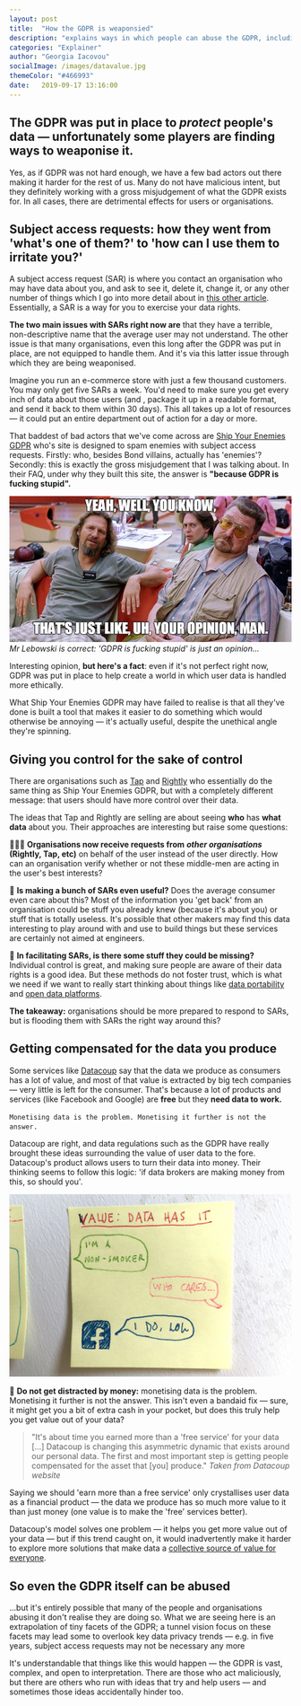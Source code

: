 ```yaml
---
layout: post
title:  "How the GDPR is weaponsied"
description: "explains ways in which people can abuse the GDPR, including some apps that monetise data or just flat out make fun of GDPR"
categories: "Explainer"
author: "Georgia Iacovou"
socialImage: /images/datavalue.jpg
themeColor: "#466993"
date:   2019-09-17 13:16:00
---
```


## The GDPR was put in place to *protect* people's data — unfortunately some players are finding ways to weaponise it.

Yes, as if GDPR was not hard enough, we have a few bad actors out there making it harder for the rest of us. Many do not have malicious intent, but they definitely working with a gross misjudgement of what the GDPR exists for. In all cases, there are detrimental effects for users or organisations.

## Subject access requests: how they went from  'what's one of them?' to 'how can I use them to irritate you?'

A subject access request (SAR) is where you contact an organisation who may have data about you, and ask to see it, delete it, change it, or any other number of things which I go into more detail about in [this other article](https://blog.metomic.io/main/2019/09/05/data-privacy-misconceptions.html). Essentially, a SAR is a way for you to exercise your data rights.

**The two main issues with SARs right now are** that they have a terrible, non-descriptive name that the average user may not understand. The other issue is that many organisations, even this long after the GDPR was put in place, are not equipped to handle them. And it's via this latter issue through which they are being weaponised.

Imagine you run an e-commerce store with just a few thousand customers. You may only get five SARs a week. You'd need to make sure you get every inch of data about those users (and , package it up in a readable format, and send it back to them within 30 days). This all takes up a lot of resources — it could put an entire department out of action for a day or more.

That baddest of bad actors that we've come across are [Ship Your Enemies GDPR](https://shipyourenemiesgdpr.com) who's site is designed to spam enemies with subject access requests. Firstly: who, besides Bond villains, actually has 'enemies'? Secondly: this is exactly the gross misjudgement that I was talking about. In their FAQ, under why they built this site, the answer is **"because GDPR is fucking stupid".**

![meme from The Big Lebowski](/images/lebowski-opinion.jpg)
*Mr Lebowski is correct: 'GDPR is fucking stupid' is just an opinion...*

Interesting opinion, **but here's a fact**: even if it's not perfect right now, GDPR was put in place to help create a world in which user data is handled more ethically.

What Ship Your Enemies GDPR may have failed to realise is that all they've done is built a tool that makes it easier to do something which would otherwise be annoying — it's actually useful, despite the unethical angle they're spinning.

## Giving you control for the sake of control

There are organisations such as [Tap](https://tapmydata.com/) and [Rightly](https://www.rightly.co.uk/) who essentially do the same thing as Ship Your Enemies GDPR, but with a completely different message: that users should have more control over their data. 

The ideas that Tap and Rightly are selling are about seeing **who** has **what** **data** about you. Their approaches are interesting but raise some questions:

🤹🏼‍♀️ **Organisations now receive requests from** ***other organisations* (Rightly, Tap, etc)** on behalf of the user instead of the user directly. How can an organisation verify whether or not these middle-men are acting in the user's best interests?

💭 **Is making a bunch of SARs even useful?** Does the average consumer even care about this? Most of the information you 'get back' from an organisation could be stuff you already knew (because it's about you) or stuff that is totally useless. It's possible that other makers may find this data interesting to play around with and use to build things but these services are certainly not aimed at engineers.

🧩 **In facilitating SARs, is there some stuff they could be missing?** Individual control is great, and making sure people are aware of their data rights is a good idea. But these methods do not foster trust, which is what we need if we want to really start thinking about things like  [data portability](https://blog.metomic.io/main/2019/09/05/facebook-white-paper.html) and [open data platforms](https://blog.metomic.io/main/2019/05/21/what-is-a-data-trust.html).

**The takeaway:** organisations should be more prepared to respond to SARs, but is flooding them with SARs the right way around this?

## Getting compensated for the data you produce

Some services like [Datacoup](http://datacoup.com/) say that the data we produce as consumers has a lot of value, and most of that value is extracted by big tech companies — very little is left for the consumer. That's because a lot of products and services (like Facebook and Google) are **free** but they **need data to work.**

`Monetising data is the problem. Monetising it further is not the answer.`

Datacoup are right, and data regulations such as the GDPR have really brought these ideas surrounding the value of user data to the fore. Datacoup's product allows users to turn their data into money. Their thinking seems to follow this logic: 'if data brokers are making money from this, so should you'.

![a post-it showing how Facebook values personal details](/images/datavalue.jpg)

💸 **Do not get distracted by money:** monetising data is the problem. Monetising it further is not the answer. This isn't even a bandaid fix — sure, it might get you a bit of extra cash in your pocket, but does this truly help you get value out of your data?

> "It's about time you earned more than a 'free service' for your data [...] Datacoup is changing this asymmetric dynamic that exists around our personal data. The first and most important step is getting people compensated for the asset that [you] produce."
*Taken from Datacoup website*

Saying we should 'earn more than a free service' only crystallises user data as a financial product — the data we produce has so much more value to it than just money (one value is to make the 'free' services better). 

Datacoup's model solves one problem — it helps you get more value out of your data — but if this trend caught on, it would inadvertently make it harder to explore more solutions that make data a [collective source of value for everyone](https://blog.metomic.io/main/2019/05/21/what-is-a-data-trust.html).

## So even the GDPR itself can be abused

...but it's entirely possible that many of the people and organisations abusing it don't realise they are doing so. What we are seeing here is an extrapolation of tiny facets of the GDPR; a tunnel vision focus on these facets may lead some to overlook key data privacy trends — e.g. in five years, subject access requests may not be necessary any more

It's understandable that things like this would happen — the GDPR is vast, complex, and open to interpretation. There are those who act maliciously, but there are others who run with ideas that try and help users — and sometimes those ideas accidentally hinder too.